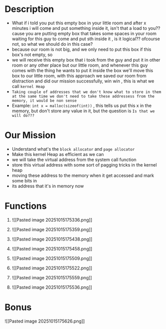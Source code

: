 
# Description
- What if i told you put this empty box in your little room and after x minutes i will come and put something inside it, isn't that a load to you?? cause you are putting empty box that takes some spaces in your room waiting for this guy to come and put sth inside it , is it logical?? ofcourse not, so what we should do in this case?
- because our room is not big, and we only need to put this box if this box's not empty, so 
- we will receive this empty box that i took from the guy and put it in other room or any other place but our little room, and whenever this guy comes with the thing he wants to put it inside the box we'll move this box to our little room, with this approach we saved our room from distraction and did our mission successfully, win win , this is what we call `kernel Heap`
- `Taking couple of addresses that we don't know what to store in them at the same time we don't need to take these addressess from the memory, it would be non sense`
- Example: `int x = malloc(sizeof(int))` , this tells us put this x in the memory, but don't store any value in it, but the question is `Is that we will do???`

# Our Mission
- Understand what's the `block allocator` and `page allocator`
- Make this kernel Heap as efficient as we can 
- we will take the virtual address from the system call function
- store this virtual address with some sort of pagging tricks in the kernel heap
- moving these address to the memory when it get accessed and mark some bits in 
- its address that it's in memory now

# Functions
1. ![[Pasted image 20251015175336.png]]


2. ![[Pasted image 20251015175359.png]]
3. ![[Pasted image 20251015175438.png]]
4. ![[Pasted image 20251015175458.png]]
5. ![[Pasted image 20251015175509.png]]
6. ![[Pasted image 20251015175522.png]]
7. ![[Pasted image 20251015175559.png]]
8. ![[Pasted image 20251015175536.png]]
# Bonus
![[Pasted image 20251015175626.png]]